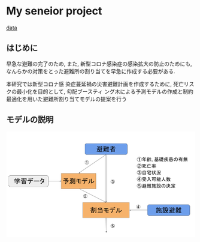 # My seneior project
[data](https://www.covidanalytics.io/dataset)

## はじめに
早急な避難の完了のため, また, 新型コロナ感染症の感染拡大の防止のためにも, なんらかの対策をとった避難所の割り当てを早急に作成する必要がある.

本研究では新型コロナ感
染症蔓延禍の災害避難計画を作成するために, 死亡リスクの最小化を目的として, 勾配ブースティ
ング木による予測モデルの作成と制約最適化を用いた避難所割り当てモデルの提案を行う

## モデルの説明
![モデル図](image/model.png)